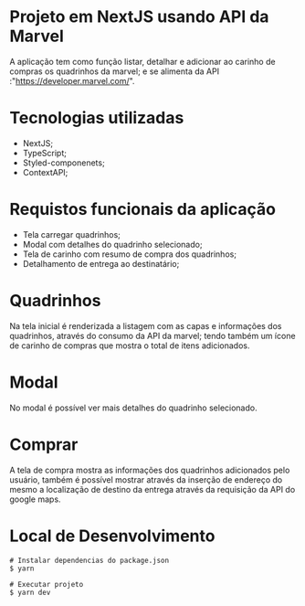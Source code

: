 # Projeto em NextJS usando API da Marvel 

A aplicação tem como função listar, detalhar e adicionar ao carinho de compras os quadrinhos da marvel; e se alimenta da API :"https://developer.marvel.com/".

# Tecnologias utilizadas
* NextJS;
* TypeScript;
* Styled-componenets;
* ContextAPI;

# Requistos funcionais da aplicação 

* Tela carregar quadrinhos;
* Modal com detalhes do quadrinho selecionado;
* Tela de carinho com resumo de compra dos quadrinhos;
* Detalhamento de entrega ao destinatário;

# Quadrinhos
 
Na tela inicial é renderizada a listagem  com as capas e informações dos quadrinhos, através do consumo da API da marvel; tendo também um ícone de carinho de compras que mostra o total de itens adicionados.

# Modal
 
No modal é possível ver mais detalhes do quadrinho selecionado.

# Comprar

A tela  de compra mostra as informações dos quadrinhos adicionados pelo usuário, também é possível mostrar através da inserção de endereço do mesmo a localização de destino da entrega através da requisição da API do google maps.

# Local de Desenvolvimento

```
# Instalar dependencias do package.json
$ yarn 

# Executar projeto
$ yarn dev


